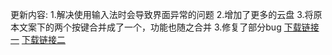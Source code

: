 更新内容:
1.解决使用输入法时会导致界面异常的问题
2.增加了更多的云盘
3.将原本文案下的两个按键合并成了一个，功能也随之合并
3.修复了部分bug
[下载链接一](https://i-060.wwentua.com:446/02211300224213270bb/2025/02/21/1bbf8f202b8d3e1512c3944299299bdc.apk?st=bxAKP4qhSL3Eexw1hdAv2w&e=1740119391&b=BLIKsFLDB_bVQnlSaBglSZ1YyCnhQYQIqBWcNLgZgVCZRaA_c_c&fi=224213270&pid=120-242-136-246&up=2&mp=0&co=0)
[下载链接二](https://www.123pan.com/s/c8T9jv-1hpb.html)